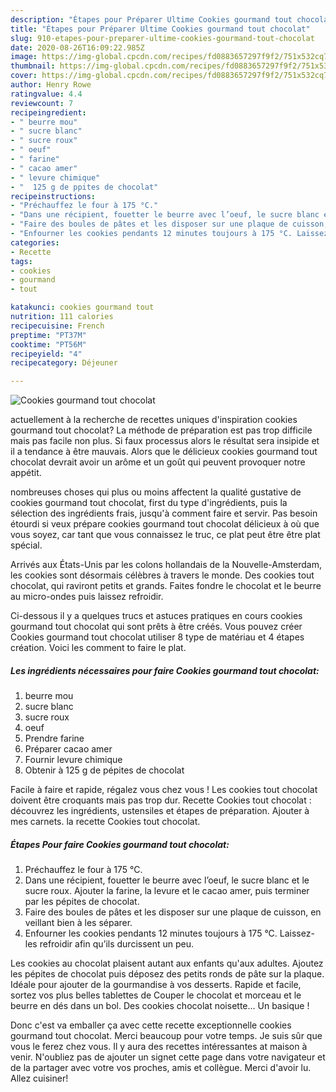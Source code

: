 ```yaml
---
description: "Étapes pour Préparer Ultime Cookies gourmand tout chocolat"
title: "Étapes pour Préparer Ultime Cookies gourmand tout chocolat"
slug: 910-etapes-pour-preparer-ultime-cookies-gourmand-tout-chocolat
date: 2020-08-26T16:09:22.985Z
image: https://img-global.cpcdn.com/recipes/fd0883657297f9f2/751x532cq70/cookies-gourmand-tout-chocolat-photo-principale-de-la-recette.jpg
thumbnail: https://img-global.cpcdn.com/recipes/fd0883657297f9f2/751x532cq70/cookies-gourmand-tout-chocolat-photo-principale-de-la-recette.jpg
cover: https://img-global.cpcdn.com/recipes/fd0883657297f9f2/751x532cq70/cookies-gourmand-tout-chocolat-photo-principale-de-la-recette.jpg
author: Henry Rowe
ratingvalue: 4.4
reviewcount: 7
recipeingredient:
- " beurre mou"
- " sucre blanc"
- " sucre roux"
- " oeuf"
- " farine"
- " cacao amer"
- " levure chimique"
- "  125 g de ppites de chocolat"
recipeinstructions:
- "Préchauffez le four à 175 °C."
- "Dans une récipient, fouetter le beurre avec l’oeuf, le sucre blanc et le sucre roux. Ajouter la farine, la levure et le cacao amer, puis terminer par les pépites de chocolat."
- "Faire des boules de pâtes et les disposer sur une plaque de cuisson, en veillant bien à les séparer."
- "Enfourner les cookies pendants 12 minutes toujours à 175 °C. Laissez-les refroidir afin qu’ils durcissent un peu."
categories:
- Recette
tags:
- cookies
- gourmand
- tout

katakunci: cookies gourmand tout 
nutrition: 111 calories
recipecuisine: French
preptime: "PT37M"
cooktime: "PT56M"
recipeyield: "4"
recipecategory: Déjeuner

---
```



![Cookies gourmand tout chocolat](https://img-global.cpcdn.com/recipes/fd0883657297f9f2/751x532cq70/cookies-gourmand-tout-chocolat-photo-principale-de-la-recette.jpg)

actuellement à la recherche de recettes uniques d'inspiration cookies gourmand tout chocolat? La méthode de préparation est pas trop difficile mais pas facile non plus. Si faux processus alors le résultat sera insipide et il a tendance à être mauvais. Alors que le délicieux cookies gourmand tout chocolat devrait avoir un arôme et un goût qui peuvent provoquer notre appétit.

nombreuses choses qui plus ou moins affectent la qualité gustative de cookies gourmand tout chocolat, first du type d'ingrédients, puis la sélection des ingrédients frais, jusqu'à comment faire et servir. Pas besoin étourdi si veux prépare cookies gourmand tout chocolat délicieux à où que vous soyez, car tant que vous connaissez le truc, ce plat peut être être plat spécial.

Arrivés aux États-Unis par les colons hollandais de la Nouvelle-Amsterdam, les cookies sont désormais célèbres à travers le monde. Des cookies tout chocolat, qui raviront petits et grands. Faites fondre le chocolat et le beurre au micro-ondes puis laissez refroidir.


Ci-dessous il y a quelques trucs et astuces pratiques en cours cookies gourmand tout chocolat qui sont prêts à être créés. Vous pouvez créer Cookies gourmand tout chocolat utiliser 8 type de matériau et 4 étapes création. Voici les comment to faire le plat.

<!--inarticleads1-->

##### Les ingrédients nécessaires pour faire Cookies gourmand tout chocolat:

1.   beurre mou
1.   sucre blanc
1.   sucre roux
1.   oeuf
1. Prendre  farine
1. Préparer  cacao amer
1. Fournir  levure chimique
1. Obtenir  à 125 g de pépites de chocolat


Facile à faire et rapide, régalez vous chez vous ! Les cookies tout chocolat doivent être croquants mais pas trop dur. Recette Cookies tout chocolat : découvrez les ingrédients, ustensiles et étapes de préparation. Ajouter à mes carnets. la recette Cookies tout chocolat. 

<!--inarticleads2-->

##### Étapes Pour faire Cookies gourmand tout chocolat:

1. Préchauffez le four à 175 °C.
1. Dans une récipient, fouetter le beurre avec l’oeuf, le sucre blanc et le sucre roux. Ajouter la farine, la levure et le cacao amer, puis terminer par les pépites de chocolat.
1. Faire des boules de pâtes et les disposer sur une plaque de cuisson, en veillant bien à les séparer.
1. Enfourner les cookies pendants 12 minutes toujours à 175 °C. Laissez-les refroidir afin qu’ils durcissent un peu.


Les cookies au chocolat plaisent autant aux enfants qu&#39;aux adultes. Ajoutez les pépites de chocolat puis déposez des petits ronds de pâte sur la plaque. Idéale pour ajouter de la gourmandise à vos desserts. Rapide et facile, sortez vos plus belles tablettes de Couper le chocolat et morceau et le beurre en dés dans un bol. Des cookies chocolat noisette… Un basique ! 


Donc c'est va emballer ça avec cette recette exceptionnelle cookies gourmand tout chocolat. Merci beaucoup pour votre temps. Je suis sûr que vous le ferez chez vous. Il y aura des recettes  intéressantes at maison à venir. N'oubliez pas de ajouter un signet cette page dans votre navigateur et de la partager avec votre vos proches, amis et collègue. Merci d'avoir lu. Allez cuisiner!
